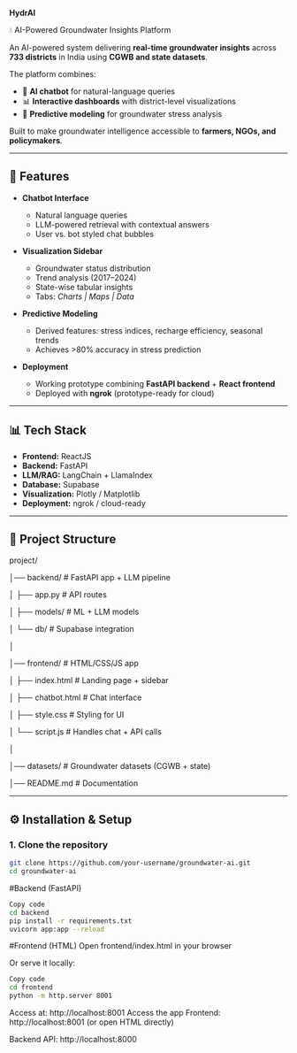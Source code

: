 **HydrAI**

💧 AI-Powered Groundwater Insights Platform

An AI-powered system delivering **real-time groundwater insights** across **733 districts** in India using **CGWB and state datasets**.  

The platform combines:
- 🧠 **AI chatbot** for natural-language queries  
- 📊 **Interactive dashboards** with district-level visualizations  
- 🔮 **Predictive modeling** for groundwater stress analysis  

Built to make groundwater intelligence accessible to **farmers, NGOs, and policymakers**.

---

## 🚀 Features

- **Chatbot Interface**
  - Natural language queries
  - LLM-powered retrieval with contextual answers
  - User vs. bot styled chat bubbles

- **Visualization Sidebar**
  - Groundwater status distribution
  - Trend analysis (2017–2024)
  - State-wise tabular insights
  - Tabs: *Charts | Maps | Data*

- **Predictive Modeling**
  - Derived features: stress indices, recharge efficiency, seasonal trends
  - Achieves >80% accuracy in stress prediction

- **Deployment**
  - Working prototype combining **FastAPI backend** + **React frontend**
  - Deployed with **ngrok** (prototype-ready for cloud)

---

## 📊 Tech Stack

- **Frontend:** ReactJS  
- **Backend:** FastAPI  
- **LLM/RAG:** LangChain + LlamaIndex  
- **Database:** Supabase  
- **Visualization:** Plotly / Matplotlib  
- **Deployment:** ngrok / cloud-ready  

---

## 📂 Project Structure
project/

│── backend/ # FastAPI app + LLM pipeline

│ ├── app.py # API routes

│ ├── models/ # ML + LLM models

│ └── db/ # Supabase integration

│

│── frontend/ # HTML/CSS/JS app

│ ├── index.html # Landing page + sidebar

│ ├── chatbot.html # Chat interface

│ ├── style.css # Styling for UI

│ └── script.js # Handles chat + API calls

│

│── datasets/ # Groundwater datasets (CGWB + state)

│── README.md # Documentation

---

## ⚙️ Installation & Setup

### 1. Clone the repository
```bash
git clone https://github.com/your-username/groundwater-ai.git
cd groundwater-ai
```
#Backend (FastAPI)
```bash
Copy code
cd backend
pip install -r requirements.txt
uvicorn app:app --reload
```
#Frontend (HTML)
Open frontend/index.html in your browser

Or serve it locally:

```bash
Copy code
cd frontend
python -m http.server 8001
```
Access at: http://localhost:8001
Access the app
Frontend: http://localhost:8001 (or open HTML directly)

Backend API: http://localhost:8000


